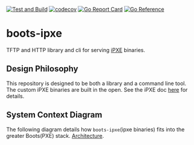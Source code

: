 [![Test and Build](https://github.com/tinkerbell/boots-ipxe/actions/workflows/ci.yaml/badge.svg)](https://github.com/tinkerbell/boots-ipxe/actions/workflows/ci.yaml)
[![codecov](https://codecov.io/gh/tinkerbell/boots-ipxe/branch/main/graph/badge.svg)](https://codecov.io/gh/tinkerbell/boots-ipxe)
[![Go Report Card](https://goreportcard.com/badge/github.com/tinkerbell/boots-ipxe)](https://goreportcard.com/report/github.com/tinkerbell/boots-ipxe)
[![Go Reference](https://pkg.go.dev/badge/github.com/tinkerbell/boots-ipxe.svg)](https://pkg.go.dev/github.com/tinkerbell/boots-ipxe)

# boots-ipxe

TFTP and HTTP library and cli for serving [iPXE](https://ipxe.org/) binaries.

## Design Philosophy

This repository is designed to be both a library and a command line tool.
The custom iPXE binaries are built in the open. See the iPXE doc [here](docs/IPXE.md) for details.

## System Context Diagram

The following diagram details how `boots-ipxe`(ipxe binaries) fits into the greater Boots(PXE) stack. [Architecture](docs/architecture.png).
